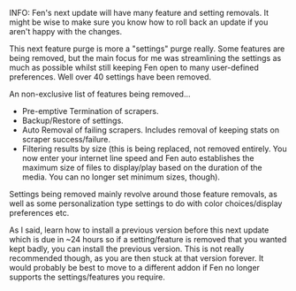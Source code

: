
INFO:
Fen's next update will have many feature and setting removals. It might be wise to make sure you know how to roll back an update if you aren't happy with the changes.

This next feature purge is more a "settings" purge really. Some features are being removed, but the main focus for me was streamlining the settings as much as possible whilst still keeping Fen open to many user-defined preferences. Well over 40 settings have been removed.

An non-exclusive list of features being removed...
* Pre-emptive Termination of scrapers.
* Backup/Restore of settings.
* Auto Removal of failing scrapers. Includes removal of keeping stats on scraper success/failure.
* Filtering results by size (this is being replaced, not removed entirely. You now enter your internet line speed and Fen auto establishes the maximum size of files to display/play based on the duration of the media. You can no longer set minimum sizes, though).

Settings being removed mainly revolve around those feature removals, as well as some personalization type settings to do with color choices/display preferences etc.

As I said, learn how to install a previous version before this next update which is due in ~24 hours so if a setting/feature is removed that you wanted kept badly, you can install the previous version. This is not really recommended though, as you are then stuck at that version forever. It would probably be best to move to a different addon if Fen no longer supports the settings/features you require.
